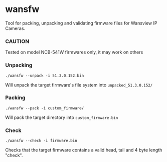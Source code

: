 # wansfw
Tool for packing, unpacking and validating firmware files for Wansview IP Cameras.

### CAUTION
Tested on model NCB-541W firmwares only, it may work on others

### Unpacking
`./wansfw --unpack -i 51.3.0.152.bin`

Will unpack the target firmware's file system into `unpacked_51.3.0.152/`

### Packing
`./wansfw --pack -i custom_firmware/`

Will pack the target directory into `custom_firmware.bin`

### Check
`./wansfw --check -i firmware.bin`

Checks that the target firmware contains a valid head, tail and 4 byte length "check".
